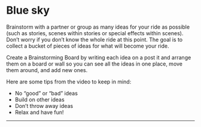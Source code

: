 # Blue sky

Brainstorm with a partner or group as many ideas for your ride as possible (such as stories, scenes within stories or special effects within scenes). Don’t worry if you don’t know the whole ride at this point. The goal is to collect a bucket of pieces of ideas for what will become your ride.

Create a Brainstorming Board by writing each idea on a post it and arrange them on a board or wall so you can see all the ideas in one place, move them around, and add new ones.

Here are some tips from the video to keep in mind:

* No “good” or “bad” ideas
* Build on other ideas
* Don’t throw away ideas
* Relax and have fun!

---
